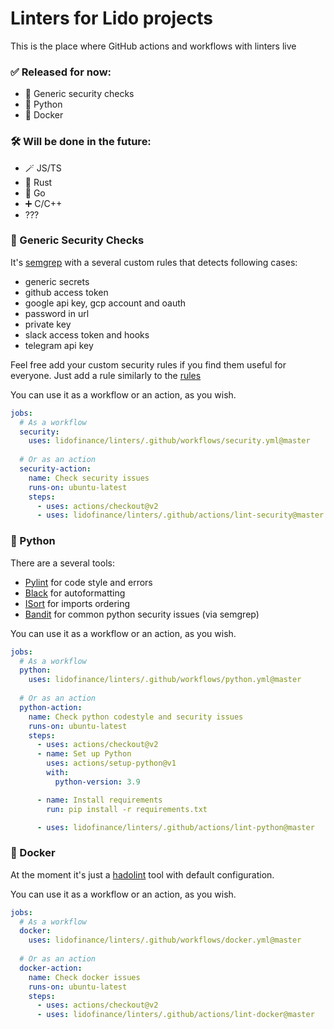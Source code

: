 # Linters for Lido projects

This is the place where GitHub actions and workflows with linters live

### ✅ Released for now:

- 👮 Generic security checks
- 🐍 Python
- 🐳 Docker

### 🛠 Will be done in the future:

- 🪄 JS/TS
- 🦀 Rust
- 🐹 Go
- ➕ C/C++
- ???

### 👮 Generic Security Checks
It's [semgrep](https://semgrep.dev) with a several custom rules that detects following cases:
- generic secrets
- github access token
- google api key, gcp account and oauth
- password in url
- private key
- slack access token and hooks
- telegram api key

Feel free add your custom security rules if you find them useful for everyone.
Just add a rule similarly to the [rules](.github/actions/lint-security/rules)

You can use it as a workflow or an action, as you wish.
```yaml
jobs:
  # As a workflow
  security:
    uses: lidofinance/linters/.github/workflows/security.yml@master
  
  # Or as an action
  security-action:
    name: Check security issues
    runs-on: ubuntu-latest
    steps:
      - uses: actions/checkout@v2
      - uses: lidofinance/linters/.github/actions/lint-security@master
```

### 🐍 Python
There are a several tools:
- [Pylint](http://pylint.pycqa.org) for code style and errors
- [Black](http://black.readthedocs.io) for autoformatting
- [ISort](https://github.com/PyCQA/isort) for imports ordering
- [Bandit](http://bandit.readthedocs.io) for common python security issues (via semgrep)

You can use it as a workflow or an action, as you wish.
```yaml
jobs:
  # As a workflow
  python:
    uses: lidofinance/linters/.github/workflows/python.yml@master
  
  # Or as an action
  python-action:
    name: Check python codestyle and security issues
    runs-on: ubuntu-latest
    steps:
      - uses: actions/checkout@v2
      - name: Set up Python
        uses: actions/setup-python@v1
        with:
          python-version: 3.9

      - name: Install requirements
        run: pip install -r requirements.txt

      - uses: lidofinance/linters/.github/actions/lint-python@master
```

### 🐳 Docker
At the moment it's just a [hadolint](https://github.com/hadolint/hadolint) tool with default configuration.

You can use it as a workflow or an action, as you wish.
```yaml
jobs:
  # As a workflow
  docker:
    uses: lidofinance/linters/.github/workflows/docker.yml@master
  
  # Or as an action
  docker-action:
    name: Check docker issues
    runs-on: ubuntu-latest
    steps:
      - uses: actions/checkout@v2
      - uses: lidofinance/linters/.github/actions/lint-docker@master
```
